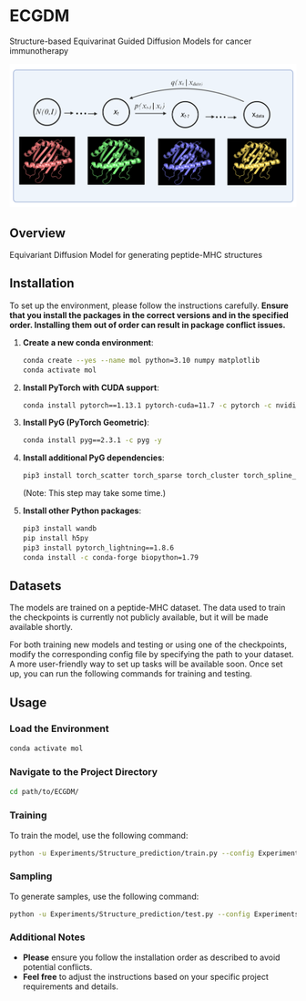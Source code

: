 
# ECGDM
Structure-based Equivarinat Guided Diffusion Models for cancer immunotherapy

![Project Image](./Diffusion%20Chain.png)

## Overview

Equivariant Diffusion Model for generating peptide-MHC structures

## Installation

To set up the environment, please follow the instructions carefully. **Ensure that you install the packages in the correct versions and in the specified order. Installing them out of order can result in package conflict issues.**

1. **Create a new conda environment**:  
   ```sh
   conda create --yes --name mol python=3.10 numpy matplotlib
   conda activate mol
   ```

2. **Install PyTorch with CUDA support**:  
   ```sh
   conda install pytorch==1.13.1 pytorch-cuda=11.7 -c pytorch -c nvidia -y
   ```

3. **Install PyG (PyTorch Geometric)**:  
   ```sh
   conda install pyg==2.3.1 -c pyg -y
   ```

4. **Install additional PyG dependencies**:  
   ```sh
   pip3 install torch_scatter torch_sparse torch_cluster torch_spline_conv -f https://data.pyg.org/whl/torch-1.13.1+cu117.html
   ```  
   (Note: This step may take some time.)

5. **Install other Python packages**:  
   ```sh
   pip3 install wandb
   pip install h5py
   pip3 install pytorch_lightning==1.8.6
   conda install -c conda-forge biopython=1.79
   ```

## Datasets

The models are trained on a peptide-MHC dataset. The data used to train the checkpoints is currently not publicly available, but it will be made available shortly. 

For both training new models and testing or using one of the checkpoints, modify the corresponding config file by specifying the path to your dataset. A more user-friendly way to set up tasks will be available soon. Once set up, you can run the following commands for training and testing.

## Usage

### Load the Environment

```sh
conda activate mol
```

### Navigate to the Project Directory

```sh
cd path/to/ECGDM/
```

### Training

To train the model, use the following command:

```sh
python -u Experiments/Structure_prediction/train.py --config Experiments/Structure_prediction/configs/pmhc_8K_egnn_big.yml
```

### Sampling

To generate samples, use the following command:

```sh
python -u Experiments/Structure_prediction/test.py --config Experiments/Structure_prediction/configs/pmhc_8K_egnn_big.yml
```

### Additional Notes

- **Please** ensure you follow the installation order as described to avoid potential conflicts.
- **Feel free** to adjust the instructions based on your specific project requirements and details.

